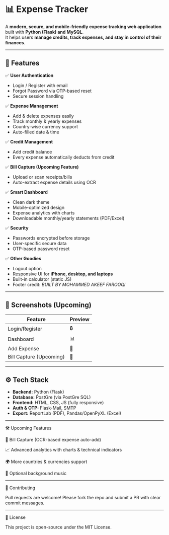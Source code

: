 # 📊 Expense Tracker  

A **modern, secure, and mobile-friendly expense tracking web application** built with **Python (Flask) and MySQL**.  
It helps users **manage credits, track expenses, and stay in control of their finances**.  

---

## 🚀 Features  

✅ **User Authentication**  
- Login / Register with email  
- Forgot Password via OTP-based reset  
- Secure session handling  

✅ **Expense Management**  
- Add & delete expenses easily  
- Track monthly & yearly expenses  
- Country-wise currency support  
- Auto-filled date & time  

✅ **Credit Management**  
- Add credit balance  
- Every expense automatically deducts from credit  

✅ **Bill Capture (Upcoming Feature)**  
- Upload or scan receipts/bills  
- Auto-extract expense details using OCR  

✅ **Smart Dashboard**  
- Clean dark theme  
- Mobile-optimized design  
- Expense analytics with charts  
- Downloadable monthly/yearly statements (PDF/Excel)  

✅ **Security**  
- Passwords encrypted before storage  
- User-specific secure data  
- OTP-based password reset  

✅ **Other Goodies**  
- Logout option  
- Responsive UI for **iPhone, desktop, and laptops**  
- Built-in calculator (static JS)  
- Footer credit: *BUILT BY MOHAMMED AKEEF FAROOQI*  

---

## 📸 Screenshots (Upcoming)  

| Feature | Preview |
|---------|---------|
| Login/Register | 🔒 |
| Dashboard | 📊 |
| Add Expense | 📝 |
| Bill Capture (Upcoming) | 🧾 |  

---

## ⚙️ Tech Stack  

- **Backend:** Python (Flask)  
- **Database:** PostGre (via PostGre SQL)  
- **Frontend:** HTML, CSS, JS (fully responsive)  
- **Auth & OTP:** Flask-Mail, SMTP  
- **Export:** ReportLab (PDF), Pandas/OpenPyXL (Excel)  

---

🛠️ Upcoming Features

📸 Bill Capture (OCR-based expense auto-add)

📈 Advanced analytics with charts & technical indicators

🌍 More countries & currencies support

🎵 Optional background music

---

🤝 Contributing

Pull requests are welcome!
Please fork the repo and submit a PR with clear commit messages.

---

📜 License

This project is open-source under the MIT License.
